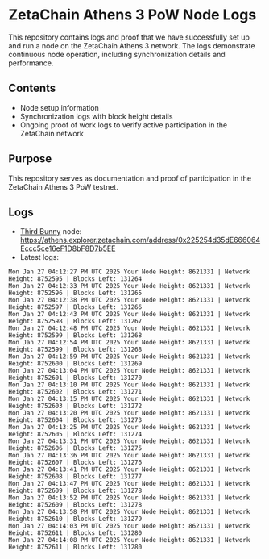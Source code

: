 # ZetaChain Athens 3 PoW Node Logs
This repository contains logs and proof that we have successfully set up and run a node on the ZetaChain Athens 3 network. The logs demonstrate continuous node operation, including synchronization details and performance.

## Contents
- Node setup information
- Synchronization logs with block height details
- Ongoing proof of work logs to verify active participation in the ZetaChain network

## Purpose
This repository serves as documentation and proof of participation in the ZetaChain Athens 3 PoW testnet.

## Logs

- [Third Bunny](https://thirdbunny.xyz/) node: https://athens.explorer.zetachain.com/address/0x225254d35dE666064Eccc5ce16eF1D8bF8D7b5EE
- Latest logs:
```
Mon Jan 27 04:12:27 PM UTC 2025 Your Node Height: 8621331 | Network Height: 8752595 | Blocks Left: 131264
Mon Jan 27 04:12:33 PM UTC 2025 Your Node Height: 8621331 | Network Height: 8752596 | Blocks Left: 131265
Mon Jan 27 04:12:38 PM UTC 2025 Your Node Height: 8621331 | Network Height: 8752597 | Blocks Left: 131266
Mon Jan 27 04:12:43 PM UTC 2025 Your Node Height: 8621331 | Network Height: 8752598 | Blocks Left: 131267
Mon Jan 27 04:12:48 PM UTC 2025 Your Node Height: 8621331 | Network Height: 8752599 | Blocks Left: 131268
Mon Jan 27 04:12:54 PM UTC 2025 Your Node Height: 8621331 | Network Height: 8752599 | Blocks Left: 131268
Mon Jan 27 04:12:59 PM UTC 2025 Your Node Height: 8621331 | Network Height: 8752600 | Blocks Left: 131269
Mon Jan 27 04:13:04 PM UTC 2025 Your Node Height: 8621331 | Network Height: 8752601 | Blocks Left: 131270
Mon Jan 27 04:13:10 PM UTC 2025 Your Node Height: 8621331 | Network Height: 8752602 | Blocks Left: 131271
Mon Jan 27 04:13:15 PM UTC 2025 Your Node Height: 8621331 | Network Height: 8752603 | Blocks Left: 131272
Mon Jan 27 04:13:20 PM UTC 2025 Your Node Height: 8621331 | Network Height: 8752604 | Blocks Left: 131273
Mon Jan 27 04:13:25 PM UTC 2025 Your Node Height: 8621331 | Network Height: 8752605 | Blocks Left: 131274
Mon Jan 27 04:13:31 PM UTC 2025 Your Node Height: 8621331 | Network Height: 8752606 | Blocks Left: 131275
Mon Jan 27 04:13:36 PM UTC 2025 Your Node Height: 8621331 | Network Height: 8752607 | Blocks Left: 131276
Mon Jan 27 04:13:41 PM UTC 2025 Your Node Height: 8621331 | Network Height: 8752608 | Blocks Left: 131277
Mon Jan 27 04:13:47 PM UTC 2025 Your Node Height: 8621331 | Network Height: 8752609 | Blocks Left: 131278
Mon Jan 27 04:13:52 PM UTC 2025 Your Node Height: 8621331 | Network Height: 8752609 | Blocks Left: 131278
Mon Jan 27 04:13:58 PM UTC 2025 Your Node Height: 8621331 | Network Height: 8752610 | Blocks Left: 131279
Mon Jan 27 04:14:03 PM UTC 2025 Your Node Height: 8621331 | Network Height: 8752611 | Blocks Left: 131280
Mon Jan 27 04:14:08 PM UTC 2025 Your Node Height: 8621331 | Network Height: 8752611 | Blocks Left: 131280
```
